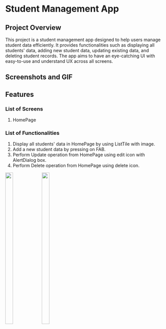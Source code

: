 # Student Management App

## Project Overview

This project is a student management app designed to help users manage student data efficiently. It provides functionalities such as displaying all students' data, adding new student data, updating existing data, and deleting student records. The app aims to have an eye-catching UI with easy-to-use and understand UX across all screens.

## Screenshots and GIF



## Features

### List of Screens

1. HomePage

### List of Functionalities

1. Display all students' data in HomePage by using ListTile with image.
2. Add a new student data by pressing on FAB.
3. Perform Update operation from HomePage using edit icon with AlertDialog box.
4. Perform Delete operation from HomePage using delete icon.





  <img src = "https://github.com/imhadiyal/exam/assets/146731392/01a8852c-e0f4-4fb2-95c4-08b374e7e61a" width=22% height=35% >

   <img src = "https://github.com/imhadiyal/exam/assets/146731392/156dc31c-cd95-4e92-913e-ee02ac9145df" width=22% height=35% >
 
 
